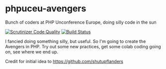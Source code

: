 # phpuceu-avengers
Bunch of coders at PHP Unconference Europe, doing silly code in the sun

[![Scrutinizer Code Quality](https://scrutinizer-ci.com/g/ChrisArmitage/phpuceu-avengers/badges/quality-score.png?b=master)](https://scrutinizer-ci.com/g/ChrisArmitage/phpuceu-avengers/?branch=master) [![Build Status](https://scrutinizer-ci.com/g/ChrisArmitage/phpuceu-avengers/badges/build.png?b=master)](https://scrutinizer-ci.com/g/ChrisArmitage/phpuceu-avengers/build-status/master)

I fancied doing something silly, but useful. So I'm going to create the Avengers in PHP. Try out some new practices, get some colab coding going on, see where we end up.

Credit for initial idea to https://github.com/shutupflanders